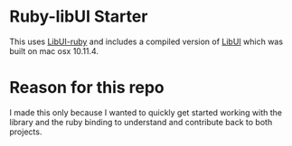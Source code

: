 # Ruby-libUI Starter
This uses [LibUI-ruby](https://github.com/jamescook/libui-ruby) and includes a compiled version of [LibUI](https://github.com/andlabs/libui) which was built on mac osx 10.11.4.

# Reason for this repo
I made this only because I wanted to quickly get started working with the
library and the ruby binding to understand and contribute back to both projects.
